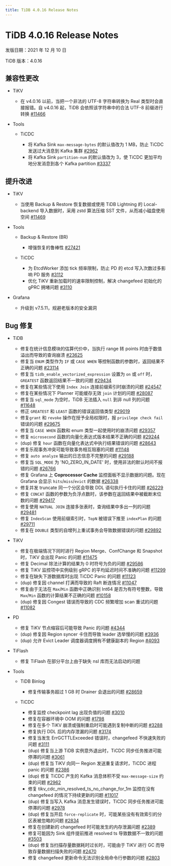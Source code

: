 ```yaml
---
title: TiDB 4.0.16 Release Notes
---
```


# TiDB 4.0.16 Release Notes

发版日期：2021 年 12 月 10 日

TiDB 版本：4.0.16

## 兼容性更改

+ TiKV

    - 在 v4.0.16 以前，当把一个非法的 UTF-8 字符串转换为 Real 类型时会直接报错。自 v4.0.16 起，TiDB 会依照该字符串中的合法 UTF-8 前缀进行转换 [#11466](https://github.com/tikv/tikv/issues/11466)

+ Tools

    + TiCDC

        - 将 Kafka Sink `max-message-bytes` 的默认值改为 1 MB，防止 TiCDC 发送过大消息到 Kafka 集群 [#2962](https://github.com/pingcap/ticdc/issues/2962)
        - 将 Kafka Sink `partition-num` 的默认值改为 3，使 TiCDC 更加平均地分发消息到各个 Kafka partition [#3337](https://github.com/pingcap/ticdc/issues/3337)

## 提升改进

+ TiKV

    - 当使用 Backup & Restore 恢复数据或使用 TiDB Lightning 的 Local-backend 导入数据时，采用 zstd 算法压缩 SST 文件，从而减小磁盘使用空间 [#11469](https://github.com/tikv/tikv/issues/11469)

+ Tools

    + Backup & Restore (BR)

        - 增强恢复的鲁棒性 [#27421](https://github.com/pingcap/tidb/issues/27421)

    + TiCDC

        - 为 EtcdWorker 添加 tick 频率限制，防止 PD 的 etcd 写入次数过多影响 PD 服务 [#3112](https://github.com/pingcap/ticdc/issues/3112)
        - 优化 TiKV 重新加载时的速率限制控制，解决 changefeed 初始化的 gPRC 拥堵问题 [#3110](https://github.com/pingcap/ticdc/issues/3110)
+ Grafana

    - 升级到 v7.5.11，规避老版本的安全漏洞

## Bug 修复

+ TiDB

    - 修复在统计信息模块的估算代价中，当执行 range 转 points 时由于数值溢出而导致的查询崩溃 [#23625](https://github.com/pingcap/tidb/issues/23625)
    - 修复当 `ENUM` 类型作为 `IF` 或 `CASE WHEN` 等控制函数的参数时，返回结果不正确的问题 [#23114](https://github.com/pingcap/tidb/issues/23114)
    - 修复当 `tidb_enable_vectorized_expression` 设置为 `on` 或 `off` 时，`GREATEST` 函数返回结果不一致的问题 [#29434](https://github.com/pingcap/tidb/issues/29434)
    - 修复在某些情况下使用 `Index Join` 连接前缀索引时崩溃的问题 [#24547](https://github.com/pingcap/tidb/issues/24547)
    - 修复在某些情况下 Planner 可能缓存无效 `join` 计划的问题 [#28087](https://github.com/pingcap/tidb/issues/28087)
    - 修复当 `sql_mode` 为空时，TiDB 无法插入 `null` 到非 null 列的问题 [#11648](https://github.com/pingcap/tidb/issues/11648)
    - 修正 `GREATEST` 和 `LEAST` 函数的错误返回值类型 [#29019](https://github.com/pingcap/tidb/issues/29019)
    - 修复`grant` 和 `revoke` 操作在授予全局权限时，报 `privilege check fail` 错误的问题 [#29675](https://github.com/pingcap/tidb/issues/29675)
    - 修复当 `CASE WHEN` 函数和 enum 类型一起使用时的崩溃问题 [#29357](https://github.com/pingcap/tidb/issues/29357)
    - 修复 `microsecond` 函数的向量化表达式版本结果不正确的问题 [#29244](https://github.com/pingcap/tidb/issues/29244)
    - (dup) 修复 `hour` 函数在向量化表达式中执行结果错误的问题 [#28643](https://github.com/pingcap/tidb/issues/28643)
    - 修复乐观事务冲突可能导致事务相互阻塞的问题 [#11148](https://github.com/tikv/tikv/issues/11148)
    - 修复 `auto analyze` 输出的日志信息不完整的问题 [#29188](https://github.com/pingcap/tidb/issues/29188)
    - 修复当 `SQL_MODE` 为 'NO_ZERO_IN_DATE' 时，使用非法的默认时间不报错的问题 [#26766](https://github.com/pingcap/tidb/issues/26766)
    - 修复 Grafana 上 **Coprocessor Cache** 监控面板不显示数据的问题。现在 Grafana 会显示 `hits`/`miss`/`evict` 的数据 [#26338](https://github.com/pingcap/tidb/issues/26338)
    - 修复并发 truncate 同一个分区会导致 DDL 语句执行卡住的问题 [#26229](https://github.com/pingcap/tidb/issues/26229)
    - 修复 `CONCAT` 函数的参数为负浮点数时，该参数在返回结果中被截断末位数的问题 [#29417](https://github.com/pingcap/tidb/issues/29417)
    - 修复使用 `NATUAL JOIN` 连接多张表时，查询结果中多出一列的问题 [#29481](https://github.com/pingcap/tidb/issues/29481)
    - 修复 `IndexScan` 使用前缀索引时，`TopN` 被错误下推至 `indexPlan` 的问题 [#29711](https://github.com/pingcap/tidb/issues/29711)
    - 修复在 `DOUBLE` 类型的自增列上重试事务会导致数据错误的问题 [#29892](https://github.com/pingcap/tidb/issues/29892)

+ TiKV

    - 修复在极端情况下同时进行 Region Merge、ConfChange 和 Snapshot 时，TiKV 会出现 Panic 的问题 [#11475](https://github.com/tikv/tikv/issues/11475)
    - 修复 Decimal 除法计算的结果为 0 时符号为负的问题 [#29586](https://github.com/pingcap/tidb/issues/29586)
    - 修复 TiKV 监控项中实例级别 gRPC 的平均延迟时间不准确的问题 [#11299](https://github.com/tikv/tikv/issues/11299)
    - 修复在缺失下游数据库时出现 TiCDC Panic 的问题 [#11123](https://github.com/tikv/tikv/issues/11123)
    - (dup) 修复因 channel 打满而导致的 Raft 断连情况 [#11047](https://github.com/tikv/tikv/issues/11047)
    - 修复由于无法在 `Max`/`Min` 函数中正确识别 Int64 是否为有符号整数，导致  `Max`/`Min` 函数的计算结果不正确的问题 [#10158](https://github.com/tikv/tikv/issues/10158)
    - (dup) 修复因 Congest 错误而导致的 CDC 频繁增加 scan 重试的问题 [#11082](https://github.com/tikv/tikv/issues/11082)

+ PD

    - 修复 TiKV 节点缩容后可能导致 Panic 的问题 [#4344](https://github.com/tikv/pd/issues/4344)
    - (dup) 修复因 Region syncer 卡住而导致 leader 选举慢的问题 [#3936](https://github.com/tikv/pd/issues/3936)
    - (dup) 允许 Evict Leader 调度器调度拥有不健康副本的 Region [#4093](https://github.com/tikv/pd/issues/4093)

+ TiFlash

    - 修复 TiFlash 在部分平台上由于缺失 nsl 库而无法启动的问题

+ Tools

    + TiDB Binlog

        - 修复传输事务超过 1 GB 时 Drainer 会退出的问题 [#28659](https://github.com/pingcap/tidb/issues/28659)

    + TiCDC

        - 修复监控 checkpoint lag 出现负值的问题 [#3010](https://github.com/pingcap/ticdc/issues/3010)
        - 修复在容器环境中 OOM 的问题 [#1798](https://github.com/pingcap/ticdc/issues/1798)
        - 修复在多个 TiKV 崩溃或强制重启时可能遇到复制中断的问题 [#3288](https://github.com/pingcap/ticdc/issues/3288)
        - 修复执行 DDL 后的内存泄漏的问题 [#3174](https://github.com/pingcap/ticdc/issues/3174)
        - 修复当发生 ErrGCTTLExceeded 错误时，changefeed 不快速失败的问题 [#3111](https://github.com/pingcap/ticdc/issues/3111)
        - (dup) 修复当上游 TiDB 实例意外退出时，TiCDC 同步任务推进可能停滞的问题 [#3061](https://github.com/pingcap/ticdc/issues/3061)
        - (dup) 修复当 TiKV 向同一 Region 发送重复请求时，TiCDC 进程 panic 的问题 [#2386](https://github.com/pingcap/ticdc/issues/2386)
        - (dup) 修复 TiCDC 产生的 Kafka 消息体积不受 `max-message-size` 约束的问题 [#2962](https://github.com/pingcap/ticdc/issues/2962)
        - 修复 tikv_cdc_min_resolved_ts_no_change_for_1m 监控在没有 changefeed 的情况下持续更新的问题 [#11017](https://github.com/tikv/tikv/issues/11017)
        - (dup) 修复当写入 Kafka 消息发生错误时，TiCDC 同步任务推进可能停滞的问题 [#2978](https://github.com/pingcap/ticdc/issues/2978)
        - (dup) 修复当开启 `force-replicate` 时，可能某些没有有效索引的分区表被忽略的问题 [#2834](https://github.com/pingcap/ticdc/issues/2834)
        - 修复在创建新的 changefeed 时可能发生的内存泄漏问题 [#2389](https://github.com/pingcap/ticdc/issues/2389)
        - 修复可能因为 Sink 组件提前推进 resolved ts 导致数据不一致的问题 [#3503](https://github.com/pingcap/ticdc/issues/3503)
        - (dup) 修复当扫描存量数据耗时过长时，可能由于 TiKV 进行 GC 而导致存量数据扫描失败的问题 [#2470](https://github.com/pingcap/ticdc/issues/2470)
        - 修复 changefeed 更新命令无法识别全局命令行参数的问题 [#2803](https://github.com/pingcap/ticdc/issues/2803)
